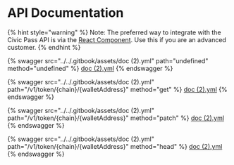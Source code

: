# API Documentation

{% hint style="warning" %}
Note: The preferred way to integrate with the Civic Pass API is via the [React Component](../ui-integration-react-component/). Use this if you are an advanced customer.
{% endhint %}

{% swagger src="../../.gitbook/assets/doc (2).yml" path="undefined" method="undefined" %}
[doc (2).yml](<../../.gitbook/assets/doc (2).yml>)
{% endswagger %}

{% swagger src="../../.gitbook/assets/doc (2).yml" path="/v1/token/{chain}/{walletAddress}" method="get" %}
[doc (2).yml](<../../.gitbook/assets/doc (2).yml>)
{% endswagger %}

{% swagger src="../../.gitbook/assets/doc (2).yml" path="/v1/token/{chain}/{walletAddress}" method="patch" %}
[doc (2).yml](<../../.gitbook/assets/doc (2).yml>)
{% endswagger %}

{% swagger src="../../.gitbook/assets/doc (2).yml" path="/v1/token/{chain}/{walletAddress}" method="head" %}
[doc (2).yml](<../../.gitbook/assets/doc (2).yml>)
{% endswagger %}
